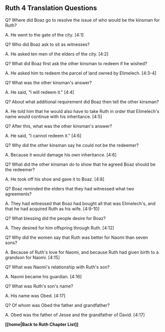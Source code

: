 ## Ruth 4 Translation Questions ##

Q? Where did Boaz go to resolve the issue of who would be the kinsman for Ruth?

A. He went to the gate of the city. [4:1]

Q? Who did Boaz ask to sit as witnesses?

A. He asked ten men of the elders of the city. [4:2]

Q? What did Boaz first ask the other kinsman to redeem if he wished?

A. He asked him to redeem the parcel of land owned by Elimelech. [4:3-4]

Q? What was the other kinsman's answer?

A. He said, "I will redeem it." [4:4]

Q? About what additional requirement did Boaz then tell the other kinsman?

A. He told him that he would also have to take Ruth in order that Elimelech's name would continue with his inheritance. [4:5]

Q? After this, what was the other kinsman's answer?

A. He said, "I cannot redeem it." [4:6]

Q? Why did the other kinsman say he could not be the redeemer?

A. Because it would damage his own inheritance. [4:6]

Q? What did the other kinsman do to show that he agreed Boaz should be the redeemer?

A. He took off his shoe and gave it to Boaz. [4:8]

Q? Boaz reminded the elders that they had witnessed what two agreements?

A. They had witnessed that Boaz had bought all that was Elimelech's, and that he had acquired Ruth as his wife. [4:9-10]

Q? What blessing did the people desire for Boaz?

A. They desired for him offspring through Ruth. [4:12]

Q? Why did the women say that Ruth was better for Naomi than seven sons?

A. Because of Ruth's love for Naomi, and because Ruth had given birth to a grandson for Naomi. [4:15]

Q? What was Naomi's relationship with Ruth's son?

A. Naomi became his guardian. [4:16]

Q? What was Ruth's son's name?

A. His name was Obed. [4:17]

Q? Of whom was Obed the father and grandfather?

A. Obed was the father of Jesse and the grandfather of David. [4:17]

__[[home|Back to Ruth Chapter List]]__

